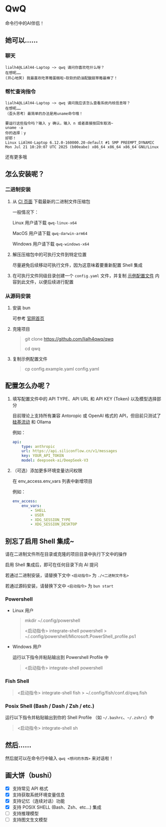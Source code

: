 # QwQ

命令行中的AI伴侣！

## 她可以……

### 聊天

```text
lialh4@LiAlH4-Laptop ~> qwq 请问你喜欢吃什么呀？
在想呢……
(开心地笑) 我最喜欢吃草莓蛋糕啦~软软的奶油配酸甜草莓最棒了！
```

### 帮忙查询指令

```text
lialh4@LiAlH4-Laptop ~> qwq 请问我应该怎么查看系统内核信息呀？
在想呢……
（歪头思考）最简单的办法是用uname命令哦！

要运行这些指令吗？输入 y 确认，输入 n 或者直接按回车取消~
uname -a
你的选择：y
好耶！
Linux LiAlH4-Laptop 6.12.0-160000.20-default #1 SMP PREEMPT_DYNAMIC Mon Jul 21 10:20:07 UTC 2025 (b00eabe) x86_64 x86_64 x86_64 GNU/Linux
```

还有更多哦

## 怎么安装呢？

### 二进制安装

1. 从 [CI 页面](https://github.com/LiAlH4qwq/qwq/actions) 下载最新的二进制文件压缩包

    一般情况下：

    Linux 用户请下载 `qwq-linux-x64`

    MacOS 用户请下载 `qwq-darwin-arm64`

    Windows 用户请下载 `qwq-windows-x64`

1. 解压压缩包中的可执行文件到特定位置

    尽量避免后续移动可执行文件，因为这意味着要重新配置 Shell 集成

1. 在可执行文件同级目录创建一个 `config.yaml` 文件，并复制 [示例配置文件](https://raw.githubusercontent.com/LiAlH4qwq/qwq/refs/heads/main/config.example.yaml) 内容到此文件，以便后续进行配置

### 从源码安装

1. 安装 bun

    可参考 [官网首页](https://bun.sh/)

1. 克隆项目

    > git clone <https://github.com/lialh4qwq/qwq>
    >
    > cd qwq

1. 复制示例配置文件

    > cp config.example.yaml config.yaml

## 配置怎么办呢？

1. 填写配置文件中的 API TYPE、API URL 和 API KEY (Token) 以及模型选择部分

    目前理论上支持所有兼容 Antoropic 或 OpenAI 格式的 API，但目前只测试了 [硅基流动](https://siliconflow.cn/) 和 Ollama

    例如：

    ```yaml
    api:
        type: anthropic
        url: https://api.siliconflow.cn/v1/messages
        key: YOUR_API_TOKEN
        model: deepseek-ai/DeepSeek-V3
    ```

1. （可选）添加更多环境变量访问权限

    在 env_access.env_vars 列表中新增项目

    例如：

    ```yaml
    env_access:
        env_vars:
            - SHELL
            - USER
            - XDG_SESSION_TYPE
            - XDG_SESSION_DESKTOP
    ```

## 别忘了启用 Shell 集成~

请在二进制文件所在目录或克隆的项目目录中执行下文中的操作

启用 Shell 集成后，即可在任何目录下向 AI 提问

若通过二进制安装，请替换下文中 `<启动指令>` 为 `./<二进制文件名>`

若通过源码安装，请替换下文中 `<启动指令>` 为 `bun start`

### Powershell

- Linux 用户

    > mkdir ~/.config/powershell
    >
    > <启动指令> integrate-shell powershell > ~/.config/powershell/Microsoft.PowerShell_profile.ps1

- Windows 用户

    运行以下指令并粘贴输出到 Powershell Profile 中

    > <启动指令> integrate-shell powershell

### Fish Shell

> <启动指令> integrate-shell fish > ~/.config/fish/conf.d/qwq.fish

### Posix Shell (Bash / Dash / Zsh / etc.)

运行以下指令并粘贴输出到你的 Shell Profile （如 `~/.bashrc`、`~/.zshrc`）中

> <启动指令> integrate-shell sh

## 然后……

然后就可以在命令行中输入 `qwq <想问的东西>` 来对话啦！

## 画大饼（bushi）

- [x] 支持常见 API 格式
- [x] 支持获取系统环境变量信息
- [x] 支持记忆（连续对话）功能
- [x] 支持 POSIX SHELL (Bash、Zsh、etc...) 集成
- [ ] 支持推理模型
- [ ] 支持图文生文模型

